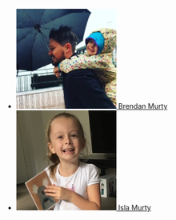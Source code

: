 - [![](/images/brendan/brendan_murty.jpg "Visit Brendan Murty's website") Brendan Murty](/brendan)
- [![](/images/isla/isla_murty.jpg "Visit Isla Murty's website") Isla Murty](/isla)
